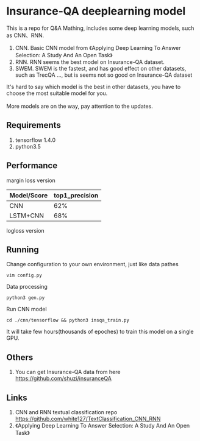Insurance-QA deeplearning model
======
This is a repo for Q&A Mathing, includes some deep learning models, such as CNN、RNN.<br>
1. CNN. Basic CNN model from 《Applying Deep Learning To Answer Selection: A Study And An Open Task》<br>
2. RNN. RNN seems the best model on Insurance-QA dataset.<br>
3. SWEM. SWEM is the fastest, and has good effect on other datasets, such as TrecQA ..., but is seems not so good on Insurance-QA dataset<br>


It's hard to say which model is the best in other datasets, you have to choose the most suitable model for you.<br><br>
More models are on the way, pay attention to the updates.<br>

## Requirements
1. tensorflow 1.4.0<br>
2. python3.5<br>

## Performance
margin loss version<br>

Model/Score | top1_precision
------------ | -------------
CNN | 62%
LSTM+CNN | 68%

logloss version<br>

## Running
Change configuration to your own environment, just like data pathes<br>
    
    vim config.py

Data processing<br>
   
    python3 gen.py
    
Run CNN model<br>

    cd ./cnn/tensorflow && python3 insqa_train.py
    
It will take few hours(thousands of epoches) to train this model on a single GPU.<br>
    
## Others
1. You can get Insurance-QA data from here https://github.com/shuzi/insuranceQA<br>

## Links
1. CNN and RNN textual classification repo  https://github.com/white127/TextClassification_CNN_RNN<br>
2. 《Applying Deep Learning To Answer Selection: A Study And An Open Task》<br>

